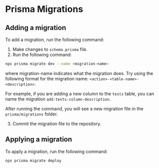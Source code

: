# Prisma Migrations


## Adding a migration

To add a migration, run the following command:

1. Make changes to `schema.prisma` file.
2. Run the following command:
```sh
npx prisma migrate dev --name <migration-name>
```
where migration-name indicates what the migration does.
Try using the following format for the migration name: `<action>-<table-name>-<description>`.

For example, if you are adding a new column to the `tests` table, you can name the migration `add-tests-column-description`.

After running the command, you will see a new migration file in the `prisma/migrations` folder.


3. Commit the migration file to the repository.
  


## Applying a migration

To apply a migration, run the following command:

```sh
npx prisma migrate deploy
```
